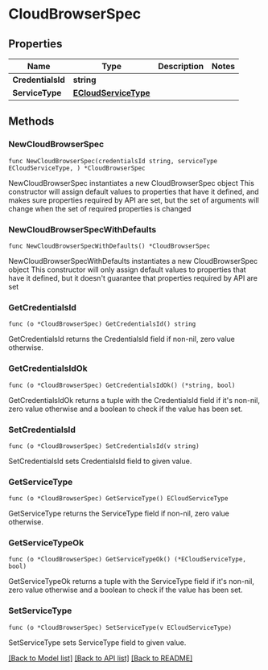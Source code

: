 # CloudBrowserSpec

## Properties

Name | Type | Description | Notes
------------ | ------------- | ------------- | -------------
**CredentialsId** | **string** |  | 
**ServiceType** | [**ECloudServiceType**](ECloudServiceType.md) |  | 

## Methods

### NewCloudBrowserSpec

`func NewCloudBrowserSpec(credentialsId string, serviceType ECloudServiceType, ) *CloudBrowserSpec`

NewCloudBrowserSpec instantiates a new CloudBrowserSpec object
This constructor will assign default values to properties that have it defined,
and makes sure properties required by API are set, but the set of arguments
will change when the set of required properties is changed

### NewCloudBrowserSpecWithDefaults

`func NewCloudBrowserSpecWithDefaults() *CloudBrowserSpec`

NewCloudBrowserSpecWithDefaults instantiates a new CloudBrowserSpec object
This constructor will only assign default values to properties that have it defined,
but it doesn't guarantee that properties required by API are set

### GetCredentialsId

`func (o *CloudBrowserSpec) GetCredentialsId() string`

GetCredentialsId returns the CredentialsId field if non-nil, zero value otherwise.

### GetCredentialsIdOk

`func (o *CloudBrowserSpec) GetCredentialsIdOk() (*string, bool)`

GetCredentialsIdOk returns a tuple with the CredentialsId field if it's non-nil, zero value otherwise
and a boolean to check if the value has been set.

### SetCredentialsId

`func (o *CloudBrowserSpec) SetCredentialsId(v string)`

SetCredentialsId sets CredentialsId field to given value.


### GetServiceType

`func (o *CloudBrowserSpec) GetServiceType() ECloudServiceType`

GetServiceType returns the ServiceType field if non-nil, zero value otherwise.

### GetServiceTypeOk

`func (o *CloudBrowserSpec) GetServiceTypeOk() (*ECloudServiceType, bool)`

GetServiceTypeOk returns a tuple with the ServiceType field if it's non-nil, zero value otherwise
and a boolean to check if the value has been set.

### SetServiceType

`func (o *CloudBrowserSpec) SetServiceType(v ECloudServiceType)`

SetServiceType sets ServiceType field to given value.



[[Back to Model list]](../README.md#documentation-for-models) [[Back to API list]](../README.md#documentation-for-api-endpoints) [[Back to README]](../README.md)


